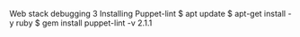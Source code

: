 Web stack debugging 3
Installing Puppet-lint
$ apt update
$ apt-get install -y ruby
$ gem install puppet-lint -v 2.1.1

